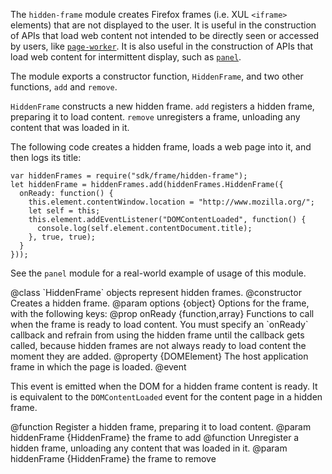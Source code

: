 <!-- This Source Code Form is subject to the terms of the Mozilla Public
   - License, v. 2.0. If a copy of the MPL was not distributed with this
   - file, You can obtain one at http://mozilla.org/MPL/2.0/. -->

<!-- contributed by Myk Melez [myk@mozilla.org] -->

The `hidden-frame` module creates Firefox frames (i.e. XUL `<iframe>`
elements) that are not displayed to the user. It is useful in the construction
of APIs that load web content not intended to be directly seen or accessed
by users, like
[`page-worker`](modules/sdk/page-worker.html).
It is also useful in the construction of APIs
that load web content for intermittent display, such as
[`panel`](modules/sdk/panel.html).

The module exports a constructor function, `HiddenFrame`, and two other
functions, `add` and `remove`.

`HiddenFrame` constructs a new hidden frame.  `add` registers a hidden frame,
preparing it to load content.  `remove` unregisters a frame, unloading any
content that was loaded in it.

The following code creates a hidden frame, loads a web page into it, and then
logs its title:

    var hiddenFrames = require("sdk/frame/hidden-frame");
    let hiddenFrame = hiddenFrames.add(hiddenFrames.HiddenFrame({
      onReady: function() {
        this.element.contentWindow.location = "http://www.mozilla.org/";
        let self = this;
        this.element.addEventListener("DOMContentLoaded", function() {
          console.log(self.element.contentDocument.title);
        }, true, true);
      }
    }));

See the `panel` module for a real-world example of usage of this module.

<api name="HiddenFrame">
@class
`HiddenFrame` objects represent hidden frames.
<api name="HiddenFrame">
@constructor
Creates a hidden frame.
@param options {object}
  Options for the frame, with the following keys:
  @prop onReady {function,array}
    Functions to call when the frame is ready to load content.  You must specify
    an `onReady` callback and refrain from using the hidden frame until
    the callback gets called, because hidden frames are not always ready to load
    content the moment they are added.
</api>

<api name="element">
@property {DOMElement}
The host application frame in which the page is loaded.
</api>

<api name="ready">
@event

This event is emitted when the DOM for a hidden frame content is ready.
It is equivalent to the `DOMContentLoaded` event for the content page in
a hidden frame.
</api>
</api>

<api name="add">
@function
Register a hidden frame, preparing it to load content.
@param hiddenFrame {HiddenFrame} the frame to add
</api>

<api name="remove">
@function
Unregister a hidden frame, unloading any content that was loaded in it.
@param hiddenFrame {HiddenFrame} the frame to remove
</api>
